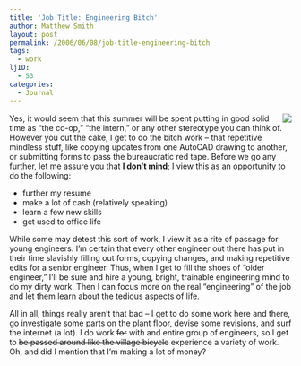 ```yaml
---
title: 'Job Title: Engineering Bitch'
author: Matthew Smith
layout: post
permalink: /2006/06/08/job-title-engineering-bitch
tags:
  - work
ljID:
  - 53
categories:
  - Journal
---
```

<img src="http://archive.digivation.net/wp-content/uploads/2006/06/card.png" align="right" />Yes, it would seem that this summer will be spent putting in good solid time as &#8220;the co-op,&#8221; &#8220;the intern,&#8221; or any other stereotype you can think of. However you cut the cake, I get to do the bitch work &#8211; that repetitive mindless stuff, like copying updates from one AutoCAD drawing to another, or submitting forms to pass the bureaucratic red tape. Before we go any further, let me assure you that **I don&#8217;t mind**; I view this as an opportunity to do the following:

*   further my resume
*   make a lot of cash (relatively speaking)
*   learn a few new skills
*   get used to office life

While some may detest this sort of work, I view it as a rite of passage for young engineers. I&#8217;m certain that every other engineer out there has put in their time slavishly filling out forms, copying changes, and making repetitive edits for a senior engineer. Thus, when I get to fill the shoes of &#8220;older engineer,&#8221; I&#8217;ll be sure and hire a young, bright, trainable engineering mind to do my dirty work. Then I can focus more on the real &#8220;engineering&#8221; of the job and let them learn about the tedious aspects of life.

All in all, things really aren&#8217;t that bad &#8211; I get to do some work here and there, go investigate some parts on the plant floor, devise some revisions, and surf the internet (a lot). I do work <strike>for</strike> with and entire group of engineers, so I get to <strike>be passed around like the village bicycle</strike> experience a variety of work. Oh, and did I mention that I&#8217;m making a lot of money?